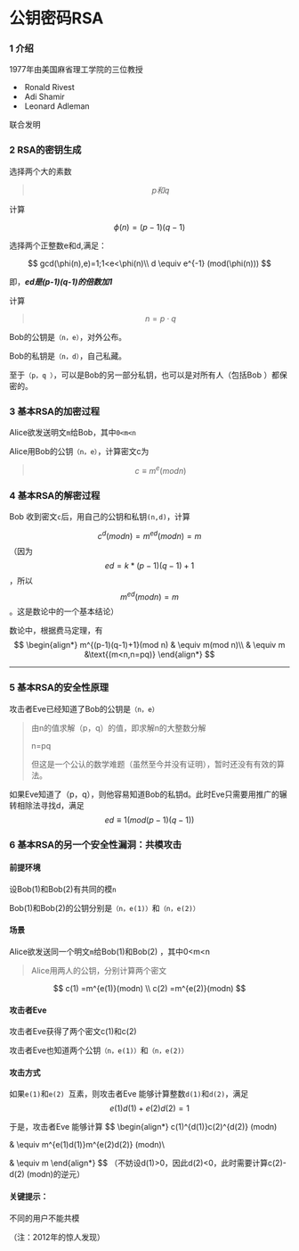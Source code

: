 # 公钥密码RSA

### 1 介绍

1977年由美国麻省理工学院的三位教授

- ​        Ronald Rivest
- ​        Adi Shamir
- ​        Leonard Adleman

联合发明

### 2 RSA的密钥生成

选择两个大的素数

> $$
> p和q
> $$

计算

$$
\phi(n) = (p-1)(q-1)
$$

选择两个正整数e和d,满足：

$$
gcd(\phi(n),e)=1;1<e<\phi(n)\\
d \equiv e^{-1}  (mod(\phi(n)))
$$

即，***ed是(p-1)(q-1)的倍数加1***

计算

> $$
> n=p \cdot  q
> $$
>

Bob的公钥是`（n，e）`，对外公布。

Bob的私钥是`（n，d）`，自己私藏。

至于`（p，q ）`，可以是Bob的另一部分私钥，也可以是对所有人（包括Bob ）都保密的。

### 3 基本RSA的加密过程

Alice欲发送明文`m`给Bob，其中`0<m<n `

Alice用Bob的公钥`（n，e）`，计算密文c为

> $$
> c \equiv m^{e}(mod n)
> $$
>

### 4 基本RSA的解密过程

Bob 收到密文`c`后，用自己的公钥和私钥`(n,d)`，计算

$$
c^{d}(modn)=m^{ed}(modn)=m
$$
（因为 $$ed=k*(p-1)(q-1)+1$$，所以 $$m^{ed}(modn)=m$$。这是数论中的一个基本结论）

数论中，根据费马定理，有
$$
\begin{align*}
m^{(p-1)(q-1)+1}(mod n)
& \equiv m(mod n)\\
& \equiv m     &\text{(m<n,n=pq)}
\end{align*}
$$

----

### 5 基本RSA的安全性原理

攻击者Eve已经知道了Bob的公钥是`（n，e）`

> 由n的值求解（p，q）的值，即求解n的大整数分解
>
> n=pq
>
> 但这是一个公认的数学难题（虽然至今并没有证明），暂时还没有有效的算法。

如果Eve知道了（p，q），则他容易知道Bob的私钥d。此时Eve只需要用推广的辗转相除法寻找d，满足
$$
ed \equiv 1(mod(p-1)(q-1))
$$

### 6 基本RSA的另一个安全性漏洞：共模攻击

#### 前提环境

设Bob(1)和Bob(2)有共同的模`n`

Bob(1)和Bob(2)的公钥分别是`（n，e(1)）`和`（n，e(2)） `

#### 场景

Alice欲发送同一个明文`m`给Bob(1)和Bob(2) ，其中0<m<n 

> Alice用两人的公钥，分别计算两个密文

$$
c(1) =m^{e(1)}(modn) \\
c(2) =m^{e(2)}(modn)
$$

#### 攻击者Eve

攻击者Eve获得了两个密文c(1)和c(2) 

攻击者Eve也知道两个公钥`（n，e(1)）`和`（n，e(2)） `

#### 攻击方式

如果`e(1)`和`e(2) `互素，则攻击者Eve 能够计算整数`d(1)`和`d(2)`，满足
$$
e(1)d(1)+e(2)d(2) =1
$$

于是，攻击者Eve 能够计算
$$
\begin{align*}
c(1)^{d(1)}c(2)^{d(2)} (modn)

& \equiv m^{e(1)d(1)}m^{e(2)d(2)} (modn)\\

& \equiv m
\end{align*}
$$
（不妨设d(1)>0，因此d(2)<0，此时需要计算c(2)-d(2) (modn)的逆元）

#### 关键提示：

不同的用户不能共模

（注：2012年的惊人发现）



